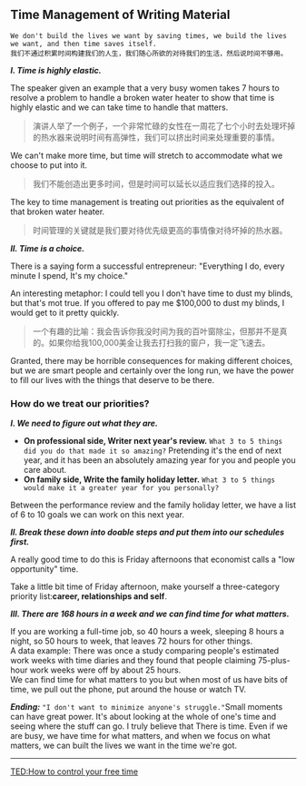 ## Time Management of Writing Material
	We don't build the lives we want by saving times, we build the lives we want, and then time saves itself.
	我们不通过积累时间构建我们的人生，我们随心所欲的对待我们的生活，然后说时间不够用。

***Ⅰ. Time is highly elastic.***

The speaker given an example that a very busy women takes 7 hours to resolve a problem to handle a broken water heater to show that time is highly elastic and we can take time to handle that matters.

>演讲人举了一个例子，一个非常忙碌的女性在一周花了七个小时去处理坏掉的热水器来说明时间有高弹性，我们可以挤出时间来处理重要的事情。

We can't make more time, but time will  stretch to accommodate what we choose to put into it.

> 我们不能创造出更多时间，但是时间可以延长以适应我们选择的投入。

The key to time management is treating out priorities as the equivalent of that broken water heater.

> 时间管理的关键就是我们要对待优先级更高的事情像对待坏掉的热水器。

***Ⅱ. Time is a choice.***

There is a saying form a successful entrepreneur: "Everything I do, every minute I spend, It's my choice."

An interesting metaphor: I could tell you I don't have time to dust my blinds, but that's mot true. If you offered to pay me $100,000 to dust my blinds, I would get to it pretty quickly.

>一个有趣的比喻：我会告诉你我没时间为我的百叶窗除尘，但那并不是真的。如果你给我100,000美金让我去打扫我的窗户，我一定飞速去。

Granted, there may be horrible consequences for making different choices, but we are smart people and certainly over the long run, we have the power to fill our lives with the things that deserve to be there.

### How do we treat our priorities?

***Ⅰ. We need to figure out what they are.***

* **On professional side, Writer next year's review.** `What 3 to 5 things did you do that made it so amazing?` Pretending it's the end of next year, and it has been an absolutely amazing year for you and people you care about.
* **On family side, Write the family holiday letter.** `What 3 to 5 things would make it a greater year for you personally?` 

Between the performance review and the family holiday letter, we have a list of 6 to 10 goals we can work on this next year.

***Ⅱ. Break these down into doable steps and put them into our schedules first.***

A really good time to do this is Friday afternoons that economist calls a "low opportunity" time.

Take a little bit time of Friday afternoon, make yourself a three-category priority list:**career, relationships and self**.

***Ⅲ. There are 168 hours in a week and we can find time for what matters.***

If you are working a full-time job, so 40 hours a week, sleeping 8 hours a night, so 50 hours to week, that leaves 72 hours for other things. <br>
A data example: There was once a study comparing people's estimated work weeks with time diaries and they found that people claiming  75-plus-hour work weeks were off by about 25 hours.<br>
We can find time for what matters to you but when most of us have bits of time, we pull out the phone, put around the house or watch TV.

***Ending:***
`"I don't want to minimize anyone's struggle."`Small moments can have great power. It's about looking at the whole of one's time and seeing where the stuff can go. I truly believe that There is time. Even if we are busy, we have time for what matters, and when we focus on what matters, we can built the lives we want in the time we're got.

--------------
[TED:How to control your free time](http://www.miaopai.com/show/AqCqT6cLMGdI1pD3Ijcre8-pwrol9HEYYxBBNw__.htm)
